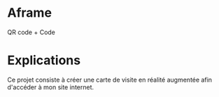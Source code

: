 # Aframe
QR code + Code
# Explications
Ce projet consiste à créer une carte de visite en réalité augmentée afin d'accéder à mon site internet.
